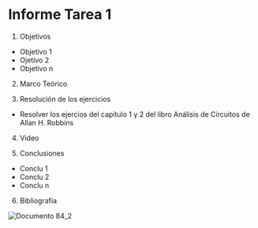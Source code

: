 # Informe Tarea 1


1. Objetivos  
* Objetivo 1
* Ojetivo 2
* Objetivo n




2. Marco Teórico 




3. Resolución de los ejercicios
* Resolver los ejercios del capítulo 1 y 2 del libro Análisis de Circuitos de Allan H. Robbins



4. Video





5. Conclusiones 
* Conclu 1
* Conclu 2 
* Conclu n


6. Bibliografía

![Documento 84_2](https://user-images.githubusercontent.com/84397148/120117088-227c1100-c151-11eb-8b5d-667a4547e70a.jpg)

